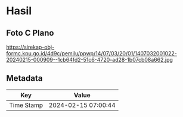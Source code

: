 # Hasil

## Foto C Plano

https://sirekap-obj-formc.kpu.go.id/4d9c/pemilu/ppwp/14/07/03/20/01/1407032001022-20240215-000909--1cb64fd2-51c6-4720-ad28-1b07cb08a662.jpg


## Metadata

| Key        | Value               |
| ---------- | ------------------- |
| Time Stamp | 2024-02-15 07:00:44 |



